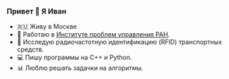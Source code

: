 ### Привет 👋 Я Иван

- 🇷🇺 Живу в Москве
- 🔭 Работаю в [Институте проблем управления РАН](https://www.ipu.ru).
- 🚥 Исследую радиочастотную идентификацию (RFID) транспортных средств.
- 💻 Пишу программы на C++ и Python.
- 📊 Люблю решать задачки на алгоритмы.
